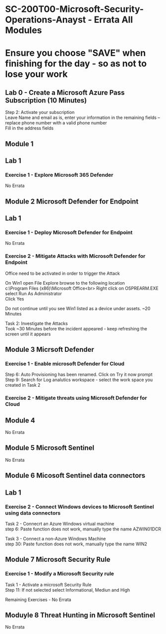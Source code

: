 # SC-200T00-Microsoft-Security-Operations-Anayst - Errata All Modules <br>
# Ensure you choose "SAVE" when finishing for the day - so as not to lose your work<br>

## Lab 0 - Create a Microsoft Azure Pass Subscription (10 Minutes) <br>

Step 2:  Activate your subscription<br>
Leave Name and email as is, enter your information in the remaining fields – replace phone number with a valid phone number<br>
Fill in the address fields<br>

## Module 1<br>

## Lab 1<br>

### Exercise 1 - Explore Microsoft 365 Defender<br>

No Errata<br>

## Module 2 Microsoft Defender for Endpoint<br>

## Lab 1<br>

### Exercise 1 - Deploy Microsoft Defender for Endpoint<br>

No Errata<br>

### Exercise 2 - Mitigate Attacks with Microsoft Defender for Endpoint<br>

Office need to be activated in order to trigger the Attack<br>

On Win1 open File Explore browse to the following location<br>
c:\Program Files (x86)\Microsoft Office\<br>
Right click on OSPREARM.EXE select Run As Administrator<br>
Click Yes<br>

Do not continue until you see Win1 listed as a device under assets.  ~20 Minutes<br>

Task 2: Investigate the Attacks<br>
Took ~30 Minutes before the incident appeared - keep refreshing the screen until it appears<br>

## Module 3 Micrsoft Defender

### Exercise 1 - Enable microsoft Defender for Cloud <br>

Step 6:  Auto Provisioning has been renamed.  Click on Try it now prompt <br>
Step 9:  Search for Log analutics workspace - select the work space you created in Task 2 <br>

### Exercise 2 - Mitigate threats using Microsoft Defender for Cloud <br>

## Module 4 <br>

No Errata <br>

## Module 5 Microsoft Sentinel <br>

No Errata <br>

## Module 6 Micosoft Sentinel data connectors <br>

## Lab 1 <br>

### Exercise 2 - Connect Windows devices to Microsoft Sentinel using data connectors <br>

Task 2 - Connecrt an Azure Windows virtual machine <br>
step 6:  Paste function does not work, manually type the name AZWIN01DCR <br>

Task 3 - Connect a non-Azure Windows Machine <br>
step 30:  Paste function does not work, manually type the name WIN2 <br>

## Module 7 Microsoft Security Rule <br>

### Exercise 1 - Modify a Microsoft Security rule <br>

Task 1 - Activate a microsoft Security Rule <br>
Step 11:  If not selected select Informational, Mediun and High <br>

Remaining Exercises - No Errata <br>

## Moduyle 8 Threat Hunting in Microsoft Sentinel <br>

No Errata

